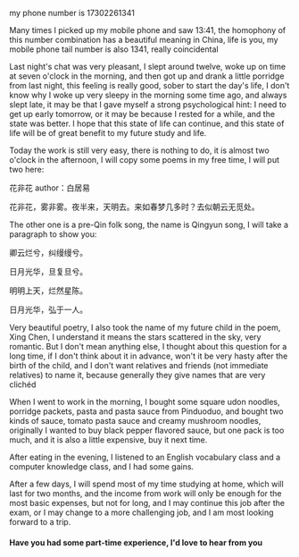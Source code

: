   my phone number is 17302261341


<p>Many times I picked up my mobile phone and saw 13:41,  the homophony of this number combination has a beautiful meaning in China, life is you, my mobile phone tail number is also 
  1341, really coincidental</p>
<p>Last night's chat was very pleasant, I slept around twelve, woke up on time at seven o'clock in the morning, and then got up and drank a little porridge from last 
  night, this feeling is really good, sober to start the day's life, I don't know why I woke up very sleepy in the morning some time ago, and always slept late, it
  may be that I gave myself a strong psychological hint: I need to get up early tomorrow, or it may be because I rested for a while, and the state was better. I hope
  that this state of life can continue, and this state of life will be of great benefit to my future study and life.</p>
<p>Today the work is still very easy, there is nothing to do, it is almost two o'clock in the afternoon, I will copy some poems in my free time, I will put two here:</p>
<p>花非花   author：白居易</p>
<p>花非花，雾非雾。夜半来，天明去。来如春梦几多时？去似朝云无觅处。</p>
<p>The other one is a pre-Qin folk song, the name is Qingyun song, I will take a paragraph to show you:</p>
<p>卿云烂兮，纠缦缦兮。</p>
<p>日月光华，旦复旦兮。</p>
<p>明明上天，烂然星陈。</p>
<p>日月光华，弘于一人。</p>
<p>Very beautiful poetry, I also took the name of my future child in the poem, Xing Chen, I understand it means the stars scattered in the sky, very romantic. 
  But I don't mean anything else, I thought about this question for a long time, if I don't think about it in advance, won't it be very hasty after the birth of 
  the child, and I don't want relatives and friends (not immediate relatives) to name it, because generally they give names that are very clichéd</p>
<p>When I went to work in the morning, I bought some square udon noodles, porridge packets, pasta and pasta sauce from Pinduoduo, and bought two kinds of sauce, 
  tomato pasta sauce and creamy mushroom noodles, originally I wanted to buy black pepper flavored sauce, but one pack is too much, and it is also a little expensive,
  buy it next time.</p>
<p>After eating in the evening, I listened to an English vocabulary class and a computer knowledge class, and I had some gains.</p>
<p>After a few days, I will spend most of my time studying at home, which will last for two months, and the income from work will only be enough for the most basic expenses, but not for long, and I may continue this job after the exam, or I may change to a more challenging job, and I am most looking forward to a trip.</p>
<p></p>
<p></p>
<h4>Have you had some part-time experience, I'd love to hear from you</h4>


